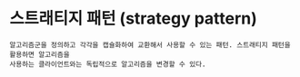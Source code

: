 # 스트래티지 패턴 (strategy pattern)
```
알고리즘군을 정의하고 각각을 캡슐화하여 교환해서 사용할 수 있는 패턴. 스트래티지 패턴을 활용하면 알고리즘을
사용하는 클라이언트와는 독립적으로 알고리즘을 변경할 수 있다.
```
